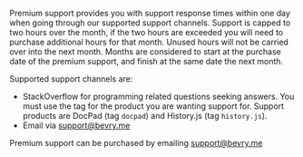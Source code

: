 Premium support provides you with support response times within one day when going through our supported support channels. Support is capped to two hours over the month, if the two hours are exceeded you will need to purchase additional hours for that month. Unused hours will not be carried over into the next month. Months are considered to start at the purchase date of the premium support, and finish at the same date the next month.

Supported support channels are:
- StackOverflow for programming related questions seeking answers. You must use the tag for the product you are wanting support for. Support products are DocPad (tag `docpad`) and History.js (tag `history.js`).
- Email via support@bevry.me

Premium support can be purchased by emailing support@bevry.me